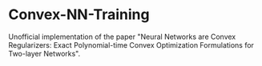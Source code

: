 # Convex-NN-Training
Unofficial implementation of the paper "Neural Networks are Convex Regularizers: Exact Polynomial-time Convex Optimization Formulations for Two-layer Networks".
